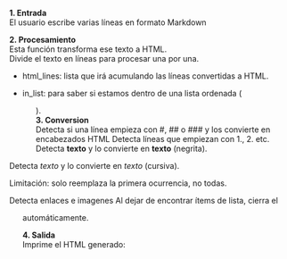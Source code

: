 **1. Entrada**<br>
El usuario escribe varias líneas en formato Markdown

**2. Procesamiento**<br>
Esta función transforma ese texto a HTML.<br>
Divide el texto en líneas para procesar una por una.
  - html_lines: lista que irá acumulando las líneas convertidas a HTML.

  - in_list: para saber si estamos dentro de una lista ordenada (<ol>). <br>
**3. Conversion**<br>
Detecta si una línea empieza con #, ## o ### y los convierte en encabezados HTML
Detecta líneas que empiezan con 1., 2. etc.
Detecta **texto** y lo convierte en <b>texto</b> (negrita).

Detecta *texto* y lo convierte en <i>texto</i> (cursiva).

Limitación: solo reemplaza la primera ocurrencia, no todas.

Detecta enlaces e imagenes
Al dejar de encontrar ítems de lista, cierra el <ol> automáticamente.

**4. Salida**<br>
Imprime el HTML generado:



